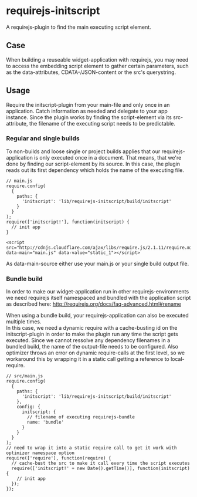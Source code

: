 requirejs-initscript
====================

A requirejs-plugin to find the main executing script element.

Case
----
When building a reuseable widget-application with requirejs, you may need to access the embedding script element to gather certain parameters, such as the data-attributes, CDATA-/JSON-content or the src's querystring.


Usage
-----

Require the initscript-plugin from your main-file and only once in an application. Catch information as needed and delegate to your app instance.
Since the plugin works by finding the script-element via its src-attribute, the filename of the executing script needs to be predictable. 

### Regular and single builds
To non-builds and loose single or project builds applies that our requirejs-application is only executed once in a document. 
That means, that we're done by finding our script-element by its source. 
In this case, the plugin reads out its first dependency which holds the name of the executing file. 
```
// main.js
require.config(
  {
    paths: {
      'initscript': 'lib/requirejs-initscript/build/initscript'
    }
  }
);
require(['initscript!'], function(initscript) {
  // init app
}
```

```
<script src="http://cdnjs.cloudflare.com/ajax/libs/require.js/2.1.11/require.min.js" data-main="main.js" data-value="static_1"></script>
```
As data-main-source either use your main.js or your single build output file. 


### Bundle build
In order to make our widget-application run in other requirejs-environments we need requirejs itself namespaced and bundled with the application script as described here: 
http://requirejs.org/docs/faq-advanced.html#rename

When using a bundle build, your requirejs-application can also be executed multiple times.  
In this case, we need a dynamic require with a cache-busting id on the initscript-plugin in order to make the plugin run any time the script gets executed.
Since we cannot ressolve any dependency filenames in a bundled build, the name of the output-file needs to be configured.
Also optimizer throws an error on dynamic require-calls at the first level, so we workaround this by wrapping it in a static call getting a reference to local-require.

```
// src/main.js
require.config(
  {
    paths: {
      'initscript': 'lib/requirejs-initscript/build/initscript'
    }, 
    config: {
      initscript: {
        // filename of executing requirejs-bundle
        name: 'bundle' 
      }
    } 
  }
);
// need to wrap it into a static require call to get it work with optimizer namespace option
require(['require'], function(require) {
  // cache-bust the src to make it call every time the script executes
  require(['initscript!' + new Date().getTime()], function(initscript) {
    // init app
  });
});
```



